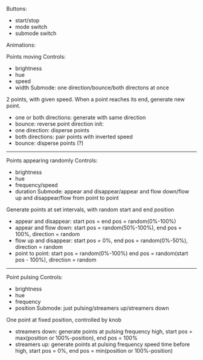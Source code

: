 Buttons:
- start/stop
- mode switch
- submode switch

Animations:

 Points moving
  Controls:
  - brightness
  - hue
  - speed
  - width
  Submode: one direction/bounce/both directons at once

  2 points, with given speed.
  When a point reaches its end, generate new point.
   - one or both directions: generate with same direction
   - bounce: reverse point direction
   init:
   - one direction: disperse points
   - both directions: pair points with inverted speed
   - bounce: disperse points (?)

---

 Points appearing randomly
  Controls:
  - brightness
  - hue
  - frequency/speed
  - duration
  Submode: appear and disappear/appear and flow down/flow up and disappear/flow from point to point

  Generate points at set intervals, with random start and end position
  - appear and disappear: start pos = end pos = random(0%-100%)
  - appear and flow down: start pos = random(50%-100%), end pos = 100%, direction = random
  - flow up and disappear: start pos = 0%, end pos = random(0%-50%), direction = random
  - point to point: start pos = random(0%-100%) end pos = random(start pos - 100%), direction = random
  
---

 Point pulsing
  Controls:
  - brightness
  - hue
  - frequency
  - position
  Submode: just pulsing/streamers up/streamers down

  One point at fixed position, controlled by knob
  - streamers down: generate points at pulsing frequency high, start pos = max(position or 100%-position), end pos = 100%
  - streamers up: generate points at pulsing frequency speed time before high, start pos = 0%, end pos = min(position or 100%-position)
